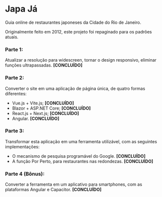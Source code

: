 # Japa Já
Guia online de restaurantes japoneses da Cidade do Rio de Janeiro.

Originalmente feito em 2012, este projeto foi repaginado para os padrões atuais.

### Parte 1: 
Atualizar a resolução para widescreen, tornar o design responsivo, eliminar funções ultrapassadas. 
**[CONCLUÍDO]**

### Parte 2: 
Converter o site em uma aplicação de página única, de quatro formas diferentes: 
* Vue.js + Vite.js; **[CONCLUÍDO]**
* Blazor + ASP.NET Core; **[CONCLUÍDO]**
* React.js + Next.js; **[CONCLUÍDO]**
* Angular. **[CONCLUÍDO]**

### Parte 3: 
Transformar esta aplicação em uma ferramenta utilizável, com as seguintes implementações:
* O mecanismo de pesquisa programável do Google. **[CONCLUÍDO]**
* A função Por Perto, para restaurantes nas redondezas. **[CONCLUÍDO]**

### Parte 4 (Bônus): 
Converter a ferramenta em um aplicativo para smartphones, com as plataformas Angular e Capacitor. 
**[CONCLUÍDO]**
